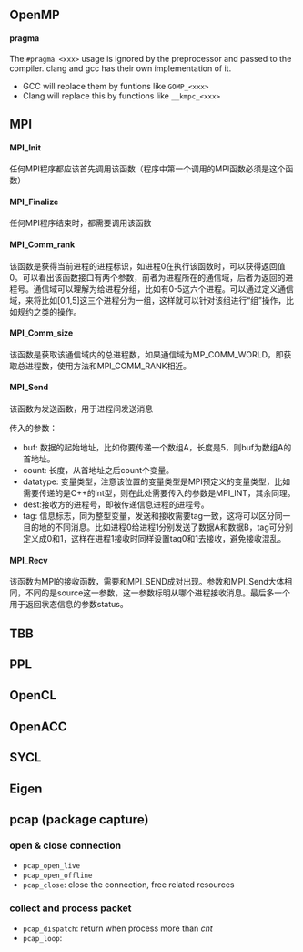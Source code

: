 ## OpenMP

#### pragma

The `#pragma <xxx>` usage is ignored by the preprocessor and passed to the compiler. clang and gcc has their own implementation of it. 

- GCC will replace them by funtions like `GOMP_<xxx>`
- Clang will replace this by functions like `__kmpc_<xxx>`

## MPI

#### MPI_Init

任何MPI程序都应该首先调用该函数（程序中第一个调用的MPI函数必须是这个函数）

#### MPI_Finalize

任何MPI程序结束时，都需要调用该函数

#### MPI_Comm_rank

该函数是获得当前进程的进程标识，如进程0在执行该函数时，可以获得返回值0。可以看出该函数接口有两个参数，前者为进程所在的通信域，后者为返回的进程号。通信域可以理解为给进程分组，比如有0-5这六个进程。可以通过定义通信域，来将比如[0,1,5]这三个进程分为一组，这样就可以针对该组进行“组”操作，比如规约之类的操作。

#### MPI_Comm_size

该函数是获取该通信域内的总进程数，如果通信域为MP_COMM_WORLD，即获取总进程数，使用方法和MPI_COMM_RANK相近。

#### MPI_Send

该函数为发送函数，用于进程间发送消息

传入的参数：

- buf: 数据的起始地址，比如你要传递一个数组A，长度是5，则buf为数组A的首地址。
- count: 长度，从首地址之后count个变量。
- datatype: 变量类型，注意该位置的变量类型是MPI预定义的变量类型，比如需要传递的是C++的int型，则在此处需要传入的参数是MPI_INT，其余同理。
- dest:接收方的进程号，即被传递信息进程的进程号。
- tag: 信息标志，同为整型变量，发送和接收需要tag一致，这将可以区分同一目的地的不同消息。比如进程0给进程1分别发送了数据A和数据B，tag可分别定义成0和1，这样在进程1接收时同样设置tag0和1去接收，避免接收混乱。

#### MPI_Recv

该函数为MPI的接收函数，需要和MPI_SEND成对出现。参数和MPI_Send大体相同，不同的是source这一参数，这一参数标明从哪个进程接收消息。最后多一个用于返回状态信息的参数status。

## TBB

## PPL

## OpenCL

## OpenACC

## SYCL

## Eigen



## pcap (package capture)

### open & close connection

- `pcap_open_live`
- `pcap_open_offline`
- `pcap_close`: close the connection, free related resources



### collect and process packet

- `pcap_dispatch`: return when process more than *cnt*
- `pcap_loop`: 



